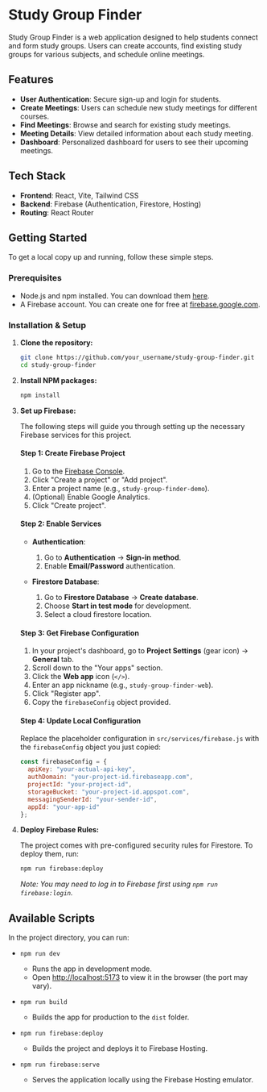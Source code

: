 # Study Group Finder

Study Group Finder is a web application designed to help students connect and form study groups. Users can create accounts, find existing study groups for various subjects, and schedule online meetings.

## Features

-   **User Authentication**: Secure sign-up and login for students.
-   **Create Meetings**: Users can schedule new study meetings for different courses.
-   **Find Meetings**: Browse and search for existing study meetings.
-   **Meeting Details**: View detailed information about each study meeting.
-   **Dashboard**: Personalized dashboard for users to see their upcoming meetings.

## Tech Stack

-   **Frontend**: React, Vite, Tailwind CSS
-   **Backend**: Firebase (Authentication, Firestore, Hosting)
-   **Routing**: React Router

## Getting Started

To get a local copy up and running, follow these simple steps.

### Prerequisites

-   Node.js and npm installed. You can download them [here](https://nodejs.org/).
-   A Firebase account. You can create one for free at [firebase.google.com](https://firebase.google.com/).

### Installation & Setup

1.  **Clone the repository:**
    ```bash
    git clone https://github.com/your_username/study-group-finder.git
    cd study-group-finder
    ```

2.  **Install NPM packages:**
    ```bash
    npm install
    ```

3.  **Set up Firebase:**

    The following steps will guide you through setting up the necessary Firebase services for this project.

    #### **Step 1: Create Firebase Project**

    1.  Go to the [Firebase Console](https://console.firebase.google.com/).
    2.  Click "Create a project" or "Add project".
    3.  Enter a project name (e.g., `study-group-finder-demo`).
    4.  (Optional) Enable Google Analytics.
    5.  Click "Create project".

    #### **Step 2: Enable Services**

    -   **Authentication**:
        1.  Go to **Authentication** → **Sign-in method**.
        2.  Enable **Email/Password** authentication.

    -   **Firestore Database**:
        1.  Go to **Firestore Database** → **Create database**.
        2.  Choose **Start in test mode** for development.
        3.  Select a cloud firestore location.

    #### **Step 3: Get Firebase Configuration**

    1.  In your project's dashboard, go to **Project Settings** (gear icon) → **General** tab.
    2.  Scroll down to the "Your apps" section.
    3.  Click the **Web app** icon (`</>`).
    4.  Enter an app nickname (e.g., `study-group-finder-web`).
    5.  Click "Register app".
    6.  Copy the `firebaseConfig` object provided.

    #### **Step 4: Update Local Configuration**

    Replace the placeholder configuration in `src/services/firebase.js` with the `firebaseConfig` object you just copied:

    ```javascript
    const firebaseConfig = {
      apiKey: "your-actual-api-key",
      authDomain: "your-project-id.firebaseapp.com",
      projectId: "your-project-id",
      storageBucket: "your-project-id.appspot.com",
      messagingSenderId: "your-sender-id",
      appId: "your-app-id"
    };
    ```

4.  **Deploy Firebase Rules:**

    The project comes with pre-configured security rules for Firestore. To deploy them, run:
    ```bash
    npm run firebase:deploy
    ```
    *Note: You may need to log in to Firebase first using `npm run firebase:login`.*


## Available Scripts

In the project directory, you can run:

-   `npm run dev`
    -   Runs the app in development mode.
    -   Open [http://localhost:5173](http://localhost:5173) to view it in the browser (the port may vary).

-   `npm run build`
    -   Builds the app for production to the `dist` folder.

-   `npm run firebase:deploy`
    -   Builds the project and deploys it to Firebase Hosting.

-   `npm run firebase:serve`
    -   Serves the application locally using the Firebase Hosting emulator.
